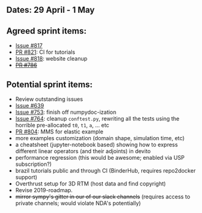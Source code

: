 ## Dates: 29 April - 1 May

## Agreed sprint items:
* [Issue #817](https://github.com/opesci/devito/issues/817)
* [PR #821](https://github.com/opesci/devito/pull/798): CI for tutorials
* [Issue #818](https://github.com/opesci/devito/issues/818): website cleanup
* ~~[PR #786](https://github.com/opesci/devito/pull/786)~~

## Potential sprint items:
- Review outstanding issues
- [Issue #639](https://github.com/opesci/devito/issues/639)
- [Issue #753](https://github.com/opesci/devito/issues/753): finish off numpydoc-ization
- [Issue #764](https://github.com/opesci/devito/issues/764): cleanup `conftest.py`, rewriting all the tests using the horrible pre-allocated `t0`, `t1`, `a`, ... etc
- [PR #804](https://github.com/opesci/devito/issues/804): MMS for elastic example
- more examples customization (domain shape, simulation time, etc)
- a cheatsheet (jupyter-notebook based) showing how to express different linear operators (and their adjoints) in devito
- performance regression (this would be awesome; enabled via USP subscription?)
- brazil tutorials public and through CI (BinderHub, requires repo2docker support)
- Overthrust setup for 3D RTM (host data and find copyright)
- Revise 2019-roadmap.
- ~~mirror sympy's gitter in our of our slack channels~~ (requires access to private channels; would violate NDA's potentially)